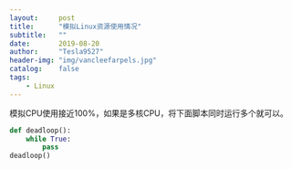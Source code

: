 ```yaml
---
layout:     post
title:      "模拟Linux资源使用情况"
subtitle:   ""
date:       2019-08-20
author:     "Tesla9527"
header-img: "img/vancleefarpels.jpg"
catalog:    false
tags:
    - Linux
---
```


模拟CPU使用接近100%，如果是多核CPU，将下面脚本同时运行多个就可以。

```python
def deadloop():
    while True:
        pass
deadloop()
```

